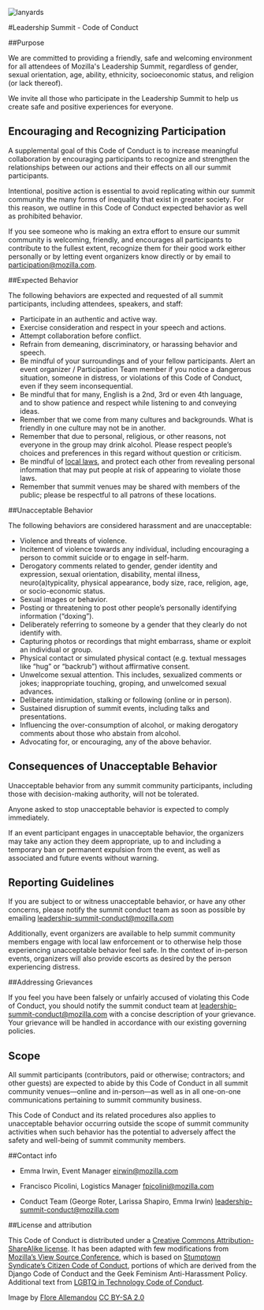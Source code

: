 ![lanyards](https://c2.staticflickr.com/4/3710/9096444668_4612746b84_z.jpg)
      
#Leadership Summit - Code of Conduct

##Purpose

We are committed to providing a friendly, safe and welcoming environment for all attendees of Mozilla's Leadership Summit, regardless of gender, sexual orientation, age, ability, ethnicity, socioeconomic status, and religion (or lack thereof).

We invite all those who participate in the Leadership Summit to help us create safe and positive experiences for everyone.

## Encouraging and Recognizing Participation

A supplemental goal of this Code of Conduct is to increase meaningful collaboration by encouraging participants to recognize and strengthen the relationships between our actions and their effects on all our summit participants.

Intentional, positive action is essential to avoid replicating within our summit community the many forms of inequality that exist in greater society. For this reason, we outline in this Code of Conduct expected behavior as well as prohibited behavior.

If you see someone who is making an extra effort to ensure our summit community is welcoming, friendly, and encourages all participants to contribute to the fullest extent, recognize them for their good work either personally or by letting event organizers know directly or by email to [participation@mozilla.com](mailto:participation@mozilla.com).

##Expected Behavior

The following behaviors are expected and requested of all summit participants, including attendees, speakers, and staff:

* Participate in an authentic and active way.
* Exercise consideration and respect in your speech and actions.
* Attempt collaboration before conflict.
* Refrain from demeaning, discriminatory, or harassing behavior and speech.
* Be mindful of your surroundings and of your fellow participants. Alert an event organizer / Participation Team member if you notice a dangerous situation, someone in distress, or violations of this Code of Conduct, even if they seem inconsequential.
* Be mindful that for many, English is a 2nd, 3rd or even 4th language, and to show patience and respect while listening to and conveying ideas.
* Remember that we come from many cultures and backgrounds. What is friendly in one culture may not be in another. 
* Remember that due to personal, religious, or other reasons, not everyone in the group may drink alcohol. Please respect people’s choices and preferences in this regard without question or criticism.
* Be mindful of [local laws](http://www.goabroad.com/articles/study-abroad/singapore-laws-to-know-before-you-go), and protect each other from revealing personal information that may put people at risk of appearing to violate those laws.
* Remember that summit venues may be shared with members of the public; please be respectful to all patrons of these locations.


##Unacceptable Behavior

The following behaviors are considered harassment and are unacceptable:

* Violence and threats of violence.
* Incitement of violence towards any individual, including encouraging a person to commit suicide or to engage in self-harm.
* Derogatory comments related to gender, gender identity and expression, sexual orientation, disability, mental illness, neuro(a)typicality, physical appearance, body size, race, religion, age, or socio-economic status.
* Sexual images or behavior.
* Posting or threatening to post other people’s personally identifying information (“doxing”).
* Deliberately referring to someone by a gender that they clearly do not identify with.
* Capturing photos or recordings that might embarrass, shame or exploit an individual or group.
* Physical contact or simulated physical contact (e.g. textual messages like “hug” or “backrub”) without affirmative consent.
* Unwelcome sexual attention. This includes, sexualized comments or jokes; inappropriate touching, groping, and unwelcomed sexual advances.
* Deliberate intimidation, stalking or following (online or in person).
* Sustained disruption of summit events, including talks and presentations.
* Influencing the over-consumption of alcohol, or making derogatory comments about those who abstain from alcohol.
* Advocating for, or encouraging, any of the above behavior.

## Consequences of Unacceptable Behavior

Unacceptable behavior from any summit community participants, including those with decision-making authority, will not be tolerated.

Anyone asked to stop unacceptable behavior is expected to comply immediately.

If an event participant engages in unacceptable behavior, the organizers may take any action they deem appropriate, up to and including a temporary ban or permanent expulsion from the event, as well as associated and future events without warning.


## Reporting Guidelines

If you are subject to or witness unacceptable behavior, or have any other concerns, please notify the summit conduct team as soon as possible by emailing [leadership-summit-conduct@mozilla.com](leadership-summit-conduct@mozilla.com)

Additionally, event organizers are available to help summit community members engage with local law enforcement or to otherwise help those experiencing unacceptable behavior feel safe. In the context of in-person events, organizers will also provide escorts as desired by the person experiencing distress.

##Addressing Grievances

If you feel you have been falsely or unfairly accused of violating this Code of Conduct, you should notify the summit conduct team at [leadership-summit-conduct@mozilla.com](mailto:leadership-summit-conduct@mozilla.com)
with a concise description of your grievance. Your grievance will be handled in accordance with our existing governing policies.

## Scope

All summit participants (contributors, paid or otherwise; contractors; and other guests) are expected to abide by this Code of Conduct in all summit community venues—online and in-person—as well as in all one-on-one communications pertaining to summit community business.

This Code of Conduct and its related procedures also applies to unacceptable behavior occurring outside the scope of summit community activities when such behavior has the potential to adversely affect the safety and well-being of summit community members.

##Contact info

* Emma Irwin, Event Manager
[eirwin@mozilla.com](eirwin@mozilla.com)

* Francisco Picolini, Logistics Manager [fpicolini@mozilla.com](fpicolini@mozilla.com)

* Conduct Team (George Roter, Larissa Shapiro, Emma Irwin) [leadership-summit-conduct@mozilla.com](leadership-summit-conduct@mozilla.com)

##License and attribution

This Code of Conduct is distributed under a [Creative Commons Attribution-ShareAlike license](http://creativecommons.org/licenses/by-sa/3.0/).
It has been adapted with few modifications from [Mozilla’s View Source Conference](https://viewsourceconf.org/code-of-conduct/), which is based on [Stumptown Syndicate’s Citizen Code of Conduct](http://citizencodeofconduct.org/), portions of which are derived from the Django Code of Conduct and the Geek Feminism Anti-Harassment Policy. Additional text from [LGBTQ in Technology Code of Conduct](http://lgbtq.technology/coc.html).
            

Image by [Flore Allemandou](https://www.flickr.com/photos/flore_frmoz/) [CC BY-SA 2.0](https://creativecommons.org/licenses/by-sa/2.0/)